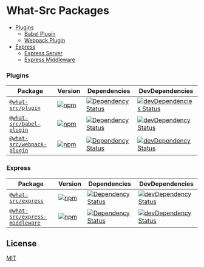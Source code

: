 # What-Src Packages

- [Plugins](#plugins)
  - [Babel Plugin](#babel-plugin)
  - [Webpack Plugin](#webpack-plugin)
- [Express](#express)
  - [Express Server](#express-server)
  - [Express Middleware](#express-middleware)

### Plugins

| Package | Version | Dependencies | DevDependencies |
|--------|-------|------------|------------|
| [`@what-src/plugin`](/packages/what-src-plugin) | [![npm](https://img.shields.io/npm/v/@what-src/plugin.svg?maxAge=3600)](https://www.npmjs.com/package/@what-src/plugin) | [![Dependency Status](https://david-dm.org/duroktar/what-src.svg?path=packages/what-src-plugin)](https://david-dm.org/duroktar/what-src?path=packages/what-src-plugin) | [![devDependencies Status](https://david-dm.org/duroktar/what-src/dev-status.svg?path=packages/what-src-plugin)](https://david-dm.org/duroktar/what-src?path=packages/what-src-plugin&type=dev) |
| [`@what-src/babel-plugin`](/packages/what-src-plugin-babel) | [![npm](https://img.shields.io/npm/v/@what-src/babel-plugin.svg?maxAge=3600)](https://www.npmjs.com/package/@what-src/babel-plugin) | [![Dependency Status](https://david-dm.org/duroktar/what-src.svg?path=packages/what-src-plugin-babel)](https://david-dm.org/duroktar/what-src?path=packages/what-src-plugin-babel) | [![devDependency Status](https://david-dm.org/duroktar/what-src/dev-status.svg?path=packages/what-src-plugin-babel)](https://david-dm.org/duroktar/what-src?path=packages/what-src-plugin-babel&type=dev) |
| [`@what-src/webpack-plugin`](/packages/what-src-plugin-webpack) | [![npm](https://img.shields.io/npm/v/@what-src/webpack-plugin.svg?maxAge=3600)](https://www.npmjs.com/package/@what-src/webpack-plugin) | [![Dependency Status](https://david-dm.org/duroktar/what-src.svg?path=packages/what-src-plugin-webpack)](https://david-dm.org/duroktar/what-src?path=packages/what-src-plugin-webpack) | [![devDependency Status](https://david-dm.org/duroktar/what-src/dev-status.svg?path=packages/what-src-plugin-webpack)](https://david-dm.org/duroktar/what-src?path=packages/what-src-plugin-webpack&type=dev) |

### Express

| Package | Version | Dependencies | DevDependencies |
|--------|-------|------------|------------|
| [`@what-src/express`](/packages/what-src-express) | [![npm](https://img.shields.io/npm/v/@what-src/express.svg?maxAge=3600)](https://www.npmjs.com/package/@what-src/express) | [![Dependency Status](https://david-dm.org/duroktar/what-src.svg?path=packages/what-src-express)](https://david-dm.org/duroktar/what-src?path=packages/what-src-express) | [![devDependency Status](https://david-dm.org/duroktar/what-src/dev-status.svg?path=packages/what-src-express)](https://david-dm.org/duroktar/what-src?path=packages/what-src-express&type=dev) |
| [`@what-src/express-middleware`](/packages/what-src-express-middleware) | [![npm](https://img.shields.io/npm/v/@what-src/express-middleware.svg?maxAge=3600)](https://www.npmjs.com/package/@what-src/express-middleware) | [![Dependency Status](https://david-dm.org/duroktar/what-src.svg?path=packages/what-src-express-middleware)](https://david-dm.org/duroktar/what-src?path=packages/what-src-express-middleware) | [![devDependency Status](https://david-dm.org/duroktar/what-src/dev-status.svg?path=packages/what-src-express-middleware)](https://david-dm.org/duroktar/what-src?path=packages/what-src-express-middleware&type=dev) |

## License

[MIT](https://opensource.org/licenses/MIT)
